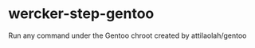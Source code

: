 wercker-step-gentoo
===================

Run any command under the Gentoo chroot created by attilaolah/gentoo
